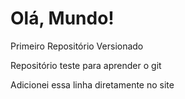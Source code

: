 # Olá, Mundo!
 Primeiro Repositório Versionado

 Repositório teste para aprender o git
 
 Adicionei essa linha diretamente no site
